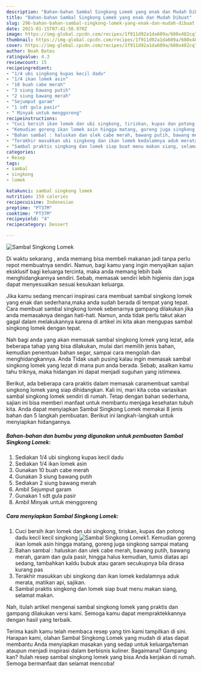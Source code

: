 ```yaml
---
description: "Bahan-bahan Sambal Singkong Lomek yang enak dan Mudah Dibuat"
title: "Bahan-bahan Sambal Singkong Lomek yang enak dan Mudah Dibuat"
slug: 296-bahan-bahan-sambal-singkong-lomek-yang-enak-dan-mudah-dibuat
date: 2021-01-15T07:41:50.970Z
image: https://img-global.cpcdn.com/recipes/1f911d92a1da609a/680x482cq70/sambal-singkong-lomek-foto-resep-utama.jpg
thumbnail: https://img-global.cpcdn.com/recipes/1f911d92a1da609a/680x482cq70/sambal-singkong-lomek-foto-resep-utama.jpg
cover: https://img-global.cpcdn.com/recipes/1f911d92a1da609a/680x482cq70/sambal-singkong-lomek-foto-resep-utama.jpg
author: Noah Bates
ratingvalue: 4.3
reviewcount: 15
recipeingredient:
- "1/4 ubi singkong kupas kecil dadu"
- "1/4 ikan lomek asin"
- "10 buah cabe merah"
- "3 siung bawang putih"
- "2 siung bawang merah"
- "Sejumput garam"
- "1 sdt gula pasir"
- " Minyak untuk menggoreng"
recipeinstructions:
- "Cuci bersih ikan lomek dan ubi singkong, tiriskan, kupas dan potong dadu kecil kecil singkong"
- "Kemudian goreng ikan lomek asin hingga matang, goreng juga singkong sampai matang"
- "Bahan sambal : haluskan dan ulek cabe merah, bawang putih, bawang merah, garam dan gula pasir, hingga halus kemudian, tumis diatas api sedang, tambahkan kaldu bubuk atau garam secukupnya bila dirasa kurang pas"
- "Terakhir masukkan ubi singkong dan ikan lomek kedalamnya aduk merata, matikan api, sajikan."
- "Sambal praktis singkong dan lomek siap buat menu makan siang, selamat makan."
categories:
- Resep
tags:
- sambal
- singkong
- lomek

katakunci: sambal singkong lomek 
nutrition: 159 calories
recipecuisine: Indonesian
preptime: "PT37M"
cooktime: "PT37M"
recipeyield: "4"
recipecategory: Dessert

---
```



![Sambal Singkong Lomek](https://img-global.cpcdn.com/recipes/1f911d92a1da609a/680x482cq70/sambal-singkong-lomek-foto-resep-utama.jpg)

Di waktu  sekarang , anda memang bisa membeli makanan jadi tanpa perlu repot membuatnya sendiri. Namun, bagi kamu yang ingin menyajikan sajian eksklusif bagi keluarga tercinta, maka anda memang lebih baik menghidangkannya sendiri. Sebab, memasak sendiri lebih higienis dan juga dapat menyesuaikan sesuai kesukaan keluarga.

Jika kamu sedang mencari inspirasi cara membuat sambal singkong lomek yang enak dan sederhana,maka anda sudah berada di tempat yang tepat. Cara membuat sambal singkong lomek  sebenarnya gampang dilakukan jika anda memasaknya dengan hati-hati. Namun, anda tidak perlu takut akan gagal dalam melakukannya 
karena di artikel ini kita akan mengupas sambal singkong lomek dengan tepat.  



Nah bagi anda yang akan memasak sambal singkong lomek yang lezat, ada beberapa tahap yang bisa dilakukan, mulai dari memilih jenis bahan, kemudian penentuan bahan segar, sampai cara mengolah dan menghidangkannya. Anda Tidak usah pusing kalau ingin memasak sambal singkong lomek yang lezat di mana pun anda berada. Sebab, asalkan kamu  tahu triknya, maka hidangan ini dapat menjadi suguhan yang istimewa.

Berikut, ada beberapa cara praktis  dalam memasak caramembuat sambal singkong lomek yang siap dihidangkan. Kali ini, mari kita coba variasikan sambal singkong lomek sendiri di rumah. Tetap dengan bahan sederhana, sajian ini bisa memberi manfaat untuk membantu menjaga kesehatan tubuh kita. Anda dapat menyiapkan Sambal Singkong Lomek memakai 8 jenis bahan dan 5 langkah pembuatan. Berikut ini langkah-langkah untuk menyiapkan hidangannya.

<!--inarticleads1-->

##### Bahan-bahan dan bumbu yang digunakan untuk pembuatan Sambal Singkong Lomek:

1. Sediakan 1/4 ubi singkong kupas kecil dadu
1. Sediakan 1/4 ikan lomek asin
1. Gunakan 10 buah cabe merah
1. Gunakan 3 siung bawang putih
1. Sediakan 2 siung bawang merah
1. Ambil Sejumput garam
1. Gunakan 1 sdt gula pasir
1. Ambil  Minyak untuk menggoreng




<!--inarticleads2-->

##### Cara menyiapkan Sambal Singkong Lomek:

1. Cuci bersih ikan lomek dan ubi singkong, tiriskan, kupas dan potong dadu kecil kecil singkong
<img src="https://img-global.cpcdn.com/steps/5ad4878ab81653ec/160x128cq70/sambal-singkong-lomek-langkah-memasak-1-foto.jpg" alt="Sambal Singkong Lomek">1. Kemudian goreng ikan lomek asin hingga matang, goreng juga singkong sampai matang
1. Bahan sambal : haluskan dan ulek cabe merah, bawang putih, bawang merah, garam dan gula pasir, hingga halus kemudian, tumis diatas api sedang, tambahkan kaldu bubuk atau garam secukupnya bila dirasa kurang pas
1. Terakhir masukkan ubi singkong dan ikan lomek kedalamnya aduk merata, matikan api, sajikan.
1. Sambal praktis singkong dan lomek siap buat menu makan siang, selamat makan.




Nah, itulah artikel mengenai  sambal singkong lomek  yang praktis dan gampang dilakukan versi kami. Semoga kamu dapat mempraktekkannya dengan hasil yang terbaik. 

Terima kasih kamu telah membaca resep yang tim kami tampilkan di sini. Harapan kami, olahan  Sambal Singkong Lomek yang mudah di atas dapat membantu Anda menyiapkan masakan yang sedap untuk keluarga/teman ataupun menjadi inspirasi dalam berbisnis kuliner. Bagaimana? Gampang kan? Itulah resep sambal singkong lomek yang bisa Anda kerjakan di rumah. Semoga bermanfaat dan selamat mencoba!

